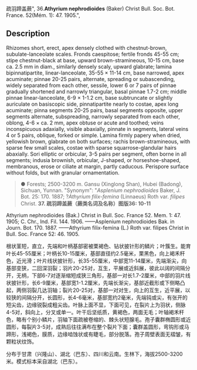 疏羽蹄盖蕨",
36.**Athyrium nephrodioides** (Baker) Christ Bull. Soc. Bot. France. 52(Mém. 1): 47. 1905.",

## Description
Rhizomes short, erect, apex densely clothed with chestnut-brown, subulate-lanceolate scales. Fronds caespitose; fertile fronds 45-55 cm; stipe chestnut-black at base, upward brown-stramineous, 10-15 cm, base ca. 2.5 mm in diam., similarly densely scaly, upward glabrate; lamina bipinnatipartite, linear-lanceolate, 35-55 × 11-14 cm, base narrowed, apex acuminate; pinnae 20-25 pairs, alternate, spreading or subascending, widely separated from each other, sessile, lower 6 or 7 pairs of pinnae gradually shortened and narrowly triangular, basal pinnae 1.7-2 cm; middle pinnae linear-lanceolate, 6-9 × 1-1.2 cm, base subtruncate or slightly auriculate on basiscopic side, pinnatipartite nearly to costae, apex long acuminate; pinna segments 20-25 pairs, basal segments opposite, upper segments alternate, subspreading, narrowly separated from each other, oblong, 4-6 × ca. 2 mm, apex obtuse or acute and toothed; veins inconspicuous adaxially, visible abaxially, pinnate in segments, lateral veins 4 or 5 pairs, oblique, forked or simple. Lamina firmly papery when dried, yellowish brown, glabrate on both surfaces; rachis brown-stramineous, with sparse few small scales, costae with sparse squarrose-glandular hairs abaxially. Sori elliptic or orbicular, 3-5 pairs per segment, often borne in all segments; indusia brownish, orbicular, J-shaped, or horseshoe-shaped, membranous, erose or ciliate at margin, partly caducous. Perispore surface without folds, but with granular ornamentation.

> ● Forests; 2500-3200 m. Gansu (Xinglong Shan), Hubei (Badong), Sichuan, Yunnan.
  "Synonym": "*Asplenium nephrodioides* Baker, J. Bot. 25: 170. 1887; ?*Athyrium filix-femina* (Linnaeus) Roth var. *filipes* Christ.
**37. 疏羽蹄盖蕨（蕨类名词及名称）图版36: 10-11**

Athyrium nephrodioides (Bak.) Christ in Bull. Soc. France 52. Mem. 1: 47. 1905; C. Chr., Ind. Fil. 144. 1906. ——Asplenium nephrodioides Bak. in Journ. Bot. 170. 1887. ——Athyrium filix-femina (L.) Roth var. filipes Christ in Bull. Soc. France 52: 46. 1905.

根状茎短，直立，先端和叶柄基部密被栗褐色、钻状披针形的鳞片；叶簇生。能育叶长45-55厘米；叶柄长10-15厘米，基部直径约2.5毫米，栗黑色，向上褐禾秆色，近光滑；叶片线状披针形，长35-55厘米，中部宽11-14厘米，先端渐尖，向基部变狭，二回深羽裂；羽片20-25对，互生，平展或近斜展，彼此以阔的间隔分开，无柄，下部6-7对逐渐缩短成狭三角形，基部一对长1.7-2厘米，中部的羽片线状披针形，长6-9厘米，基部宽1-1.2厘米，先端长渐尖，基部近截形或下侧略凸起，两侧羽裂几达羽轴；裂片20-25对，基部一对对生，向上的互生，近平展，以较狭的间隔分开，长圆形，长4-6毫米，基部宽约2毫米，先端钝或尖，有张开的短尖齿，边缘锐裂成粗尖齿。叶脉上面不显，下面可见，在裂片上为羽状，侧脉4-5对，斜向上，分叉或单一。叶干后坚纸质，黄褐色，两面无毛；叶轴褐禾秆色，略有个别小鳞片，羽轴下面疏被卷缩的、棘头状短腺毛。孢子囊群椭圆形或近圆形，每裂片3-5对，成熟后往往满布在整个裂片下面；囊群盖圆形，弯钩形或马蹄形，浅褐色，膜质，边缘啮蚀状或有睫毛，部分脱落。孢子周壁表面无褶皱，有颗粒状纹饰。

分布于甘肃（兴隆山）、湖北（巴东）、四川和云南。生林下，海拔2500-3200米。模式标本采自湖北（巴东）。
